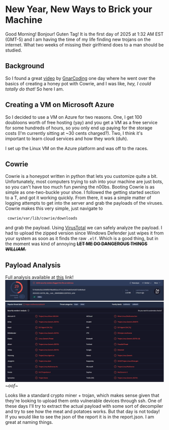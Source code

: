 # New Year, New Ways to Brick your Machine
Good Morning! Bonjour! Guten Tag! It is the first day of 2025 at 1:32 AM EST (GMT-5) and I am having the time of my life finding new trojans on the internet. What two weeks of missing their girlfriend does to a man should be studied.

## Background
So I found a great [video](https://www.youtube.com/watch?v=ASIEN3qmaNg) by [GnarCoding](https://www.youtube.com/@GnarCoding) one day where he went over the basics of creating a honey pot with Cowrie, and I was like, *hey, I could totally do that!* So here I am. 

## Creating a VM on Microsoft Azure
So I decided to use a VM on Azure for two reasons. One, I get 100 doubloons worth of free hosting (yay) and you get a VM as a free service for some hundreds of hours, so you only end up paying for the storage costs (I'm currently sitting at ~30 cents charged?). Two, I think it's important to learn cloud services and how they work (duh).

I set up the Linux VM on the Azure platform and was off to the races. 

## Cowrie
Cowrie is a honeypot written in python that lets you customize quite a bit. Unfortunately, most computers trying to ssh into your machine are just bots, so you can't have too much fun pwning the n00bs. Booting Cowrie is as simple as one-two-buckle your shoe. I followed the getting started section to a T, and got it working quickly. 
From there, it was a simple matter of logging attempts to get into the server and grab the payloads of the viruses. Cowrie makes this very simple, just navigate to 
```
 cowrie/var/lib/cowrie/downloads
```
and grab the payload.
Using [VirusTotal](virustotal.com) we can safely analyze the payload. I had to upload the zipped version since Windows Defender just wipes it from your system as soon as it finds the raw ```.elf```. Which is a good thing, but in the moment was kind of annoying ~~**LET ME DO DANGEROUS THINGS *WILLIAM*.**~~

## Payload Analysis
Full analysis available at [this](https://www.virustotal.com/gui/file/f1743c85c03a153930f20798ad002acc377e1c32224a6633e45af272e08c9ea3) link! 
![Analysis1](./images/a1.png)
![Analysis2](./images/a2.png)
~*oof*~

Looks like a standard crypto miner + trojan, which makes sense given that they're looking to upload them onto vulnerable devices through ssh. One of these days I'll try to extract the actual payload with some sort of decompiler and try to see how the meat and potatoes works. But that day is not today! If you would like to see the json of the report it is in the report.json. I am great at naming things. 

